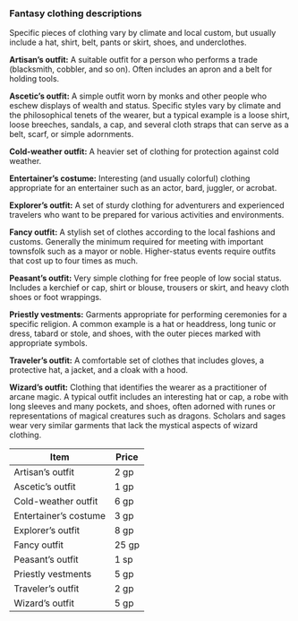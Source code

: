 ### Fantasy clothing descriptions

<!-- P, ID: 080285 -->

Specific pieces of clothing vary by climate and local custom, but usually include a hat, shirt, belt, pants or skirt, shoes, and underclothes.

<!-- P, ID: 080286 -->

**Artisan’s outfit:** A suitable outfit for a person who performs a trade (blacksmith, cobbler, and so on). Often includes an apron and a belt for holding tools.

<!-- P, ID: 080287 -->

**Ascetic’s outfit:** A simple outfit worn by monks and other people who eschew displays of wealth and status. Specific styles vary by climate and the philosophical tenets of the wearer, but a typical example is a loose shirt, loose breeches, sandals, a cap, and several cloth straps that can serve as a belt, scarf, or simple adornments.

<!-- P, ID: 080288 -->

**Cold-weather outfit:** A heavier set of clothing for protection against cold weather.

<!-- P, ID: 080289 -->

**Entertainer’s costume:** Interesting (and usually colorful) clothing appropriate for an entertainer such as an actor, bard, juggler, or acrobat.

<!-- P, ID: 080290 -->

**Explorer’s outfit:** A set of sturdy clothing for adventurers and experienced travelers who want to be prepared for various activities and environments.

<!-- P, ID: 080291 -->

**Fancy outfit:** A stylish set of clothes according to the local fashions and customs. Generally the minimum required for meeting with important townsfolk such as a mayor or noble. Higher-status events require outfits that cost up to four times as much.

<!-- P, ID: 080292 -->

**Peasant’s outfit:** Very simple clothing for free people of low social status. Includes a kerchief or cap, shirt or blouse, trousers or skirt, and heavy cloth shoes or foot wrappings.

<!-- P, ID: 080293 -->

**Priestly vestments:** Garments appropriate for performing ceremonies for a specific religion. A common example is a hat or headdress, long tunic or dress, tabard or stole, and shoes, with the outer pieces marked with appropriate symbols.

<!-- P, ID: 080294 -->

**Traveler’s outfit:** A comfortable set of clothes that includes gloves, a protective hat, a jacket, and a cloak with a hood.

<!-- P, ID: 080295 -->

**Wizard’s outfit:** Clothing that identifies the wearer as a practitioner of arcane magic. A typical outfit includes an interesting hat or cap, a robe with long sleeves and many pockets, and shoes, often adorned with runes or representations of magical creatures such as dragons. Scholars and sages wear very similar garments that lack the mystical aspects of wizard clothing.

<!-- T, ID: 080296 -->

| Item                  | Price |
| --------------------- | ----- |
| Artisan’s outfit      | 2 gp  |
| Ascetic’s outfit      | 1 gp  |
| Cold-weather outfit   | 6 gp  |
| Entertainer’s costume | 3 gp  |
| Explorer’s outfit     | 8 gp  |
| Fancy outfit          | 25 gp |
| Peasant’s outfit      | 1 sp  |
| Priestly vestments    | 5 gp  |
| Traveler’s outfit     | 2 gp  |
| Wizard’s outfit       | 5 gp  |

<!-- /T -->

